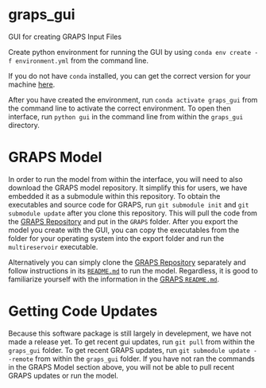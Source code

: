 # graps_gui
GUI for creating GRAPS Input Files

Create python environment for running the GUI by using `conda env create -f environment.yml` from the command line.

If you do not have `conda` installed, you can get the correct version for your machine [here](https://www.anaconda.com/products/individual).

After you have created the environment, run `conda activate graps_gui` from the command line to activate the correct environment. To open then interface, run `python gui` in the command line from within the `graps_gui` directory. 

# GRAPS Model
In order to run the model from within the interface, you will need to also download the GRAPS model repository. It simplify this for users, we have embedded it as a submodule within this repository. To obtain the executables and source code for GRAPS, run `git submodule init` and `git submodule update` after you clone this repository. This will pull the code from the [GRAPS Repository](https://www.github.com/lcford2/GRAPS) and put in the `GRAPS` folder. After you export the model you create with the GUI, you can copy the executables from the folder for your operating system into the export folder and run the `multireservoir` executable. 

Alternatively you can simply clone the [GRAPS Repository](https://www.github.com/lcford2/GRAPS) separately and follow instructions in its [`README.md`](https://github.com/lcford2/GRAPS#graps) to run the model. Regardless, it is good to familiarize yourself with the information in the [GRAPS `README.md`](https://github.com/lcford2/GRAPS#graps). 

# Getting Code Updates
Because this software package is still largely in develepment, we have not made a release yet. To get recent gui updates, run `git pull` from within the `graps_gui` folder. To get recent GRAPS updates, run `git submodule update --remote` from within the `graps_gui` folder. If you have not ran the commands in the GRAPS Model section above, you will not be able to pull recent GRAPS updates or run the model. 